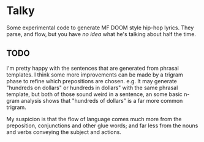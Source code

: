 # Talky

Some experimental code to generate MF DOOM style hip-hop lyrics.   They parse, and flow, but you have _no idea_ what he's talking about half the time.

## TODO

I'm pretty happy with the sentences that are generated from phrasal templates.  I think some more improvements can be made by a trigram phase to refine which prepositions are chosen.  e.g. It may generate "hundreds on dollars" or hundreds in dollars" with the same phrasal template, but both of those sound weird in a sentence, an some basic n-gram analysis shows that "hundreds of dollars" is a far more common trigram.

My suspicion is that the flow of language comes much more from the preposition, conjunctions and other glue words; and far less from the nouns and verbs conveying the subject and actions.
